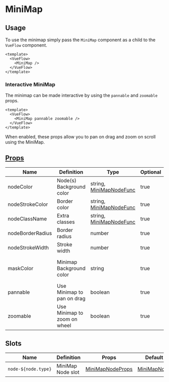 # MiniMap

## Usage

To use the minimap simply pass the `MiniMap` component as a child to the `VueFlow` component.

```vue
<template>
  <VueFlow>
    <MiniMap />
  </VueFlow>
</template>
```

### Interactive MiniMap

The minimap can be made interactive by using the `pannable` and `zoomable` props.

```vue
<template>
  <VueFlow>
    <MiniMap pannable zoomable />
  </VueFlow>
</template>
```

When enabled, these props allow you to pan on drag and zoom on scroll using the MiniMap.

## [Props](/typedocs/interfaces/MiniMapProps)

| Name             | Definition                   | Type                                                       | Optional | Default                 |
|------------------|------------------------------|------------------------------------------------------------|----------|-------------------------|
| nodeColor        | Node(s) Background color     | string, [MiniMapNodeFunc](/typedocs/types/MiniMapNodeFunc) | true     | #fff                    |
| nodeStrokeColor  | Border color                 | string, [MiniMapNodeFunc](/typedocs/types/MiniMapNodeFunc) | true     | #555                    |
| nodeClassName    | Extra classes                | string, [MiniMapNodeFunc](/typedocs/types/MiniMapNodeFunc) | true     | -                       |
| nodeBorderRadius | Border radius                | number                                                     | true     | 5                       |
| nodeStrokeWidth  | Stroke width                 | number                                                     | true     | 2                       |
| maskColor        | Minimap Background color     | string                                                     | true     | rgb(240, 242, 243, 0.7) |
| pannable         | Use Minimap to pan on drag   | boolean                                                    | true     | false                   |
| zoomable         | Use Minimap to zoom on wheel | boolean                                                    | true     | false                   |

## Slots

| Name                | Definition        | Props                                                     | Default                                       |
|---------------------|-------------------|-----------------------------------------------------------|-----------------------------------------------|
| `node-${node.type}` | MiniMap Node slot | [MiniMapNodeProps](/typedocs/interfaces/MiniMapNodeProps) | [MiniMapNode](/guide/components/minimap-node) |
